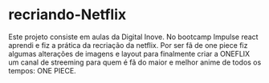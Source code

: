 # recriando-Netflix
Este projeto consiste em aulas da Digital Inove. No bootcamp Impulse react aprendi e fiz a prática da recriação da netflix. Por ser fã de one piece fiz algumas alterações de imagens e layout para finalmente criar a ONEFLIX um canal de streeming para quem é fã do maior e melhor anime de todos os tempos: ONE PIECE.
